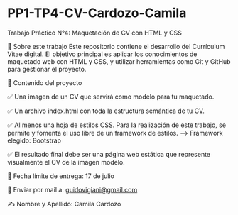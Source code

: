 # PP1-TP4-CV-Cardozo-Camila

Trabajo Práctico N°4: Maquetación de CV con HTML y CSS

📌 Sobre este trabajo
Este repositorio contiene el desarrollo del Currículum Vitae digital.
El objetivo principal es aplicar los conocimientos de maquetado web con HTML y CSS, y utilizar herramientas como Git y GitHub para gestionar el proyecto.



📌 Contenido del proyecto

✅ Una imagen de un CV que servirá como modelo para tu maquetado.

✅ Un archivo index.html con toda la estructura semántica de tu CV.

✅ Al menos una hoja de estilos CSS. Para la realización de este trabajo, se permite y fomenta el uso libre de un framework de estilos. --> Framework elegido: Bootstrap

✅ El resultado final debe ser una página web estática que represente visualmente el CV de la imagen modelo.


📅 Fecha límite de entrega: 17 de julio

📧 Enviar por mail a: guidovigiani@gmail.com

✍️ Nombre y Apellido: Camila Cardozo
